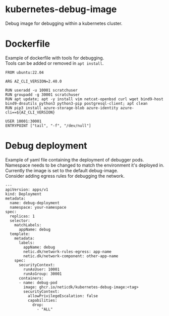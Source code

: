 # kubernetes-debug-image
Debug image for debugging within a kubernetes cluster.


# Dockerfile
Example of dockerfile with tools for debugging.\
Tools can be added or removed in ```apt install```. 

```
FROM ubuntu:22.04

ARG AZ_CLI_VERSION=2.40.0

RUN useradd -u 10001 scratchuser
RUN groupadd -g 30001 scratchuser
RUN apt update; apt -y install vim netcat-openbsd curl wget bind9-host bind9-dnsutils python3 python3-pip postgresql-client; apt clean
RUN pip3 install azure-storage-blob azure-identity azure-cli==${AZ_CLI_VERSION}

USER 10001:30001
ENTRYPOINT ["tail", "-f", "/dev/null"]
```

# Debug deployment
Example of yaml file containing the deployment of debugger pods.\
Namespace needs to be changed to match the environment it's deployed in.\
Currently the image is set to the default debug-image.\
Consider adding egress rules for debugging the network.

```
---
apiVersion: apps/v1
kind: Deployment
metadata:
  name: debug-deployment
  namespace: your-namespace
spec:
  replicas: 1
  selector:
    matchLabels:
      appName: debug
  template:
    metadata:
      labels:
        appName: debug
        netic.dk/network-rules-egress: app-name
        netic.dk/network-component: other-app-name
    spec:
      securityContext:
        runAsUser: 10001
        runAsGroup: 30001
      containers:
      - name: debug-pod
        image: ghcr.io/neticdk/kubernetes-debug-image:<tag>
        securityContext:
          allowPrivilegeEscalation: false
          capabilities:
            drop:
              - "ALL"
```

